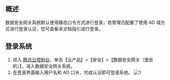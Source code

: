 
## 概述
数据安全网关系统默认使用静态口令方式进行登录，若管理员配置了使用 AD 域方式进行登录认证，您可查看本文档指引进行登录。


## 登录系统
1. 进入 [腾讯云控制台](https://console.cloud.tencent.com/)，单击【云产品】>【安全】>【数据安全网关（堡垒机）】，进入数据安全网关系统。
2. 在登录界面输入用户名和 AD 口令，完成认证即可登录系统。
![1](https://main.qcloudimg.com/raw/7e7b18457a6de89657724e64424404c1.png)

